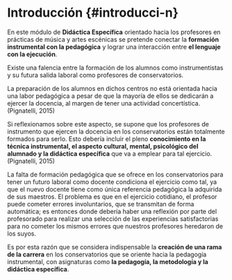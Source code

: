 # Introducción {#introducci-n}


En este módulo de **Didáctica Específica** orientado hacia los profesores en prácticas de música y artes escénicas se pretende conectar la **formación instrumental con la pedagógica** y lograr una interacción entre **el lenguaje con la ejecución**.

Existe una falencia entre la formación de los alumnos como instrumentistas y su futura salida laboral como profesores de conservatorios.

La preparación de los alumnos en dichos centros no está orientada hacia una labor pedagógica a pesar de que la mayoría de ellos se dedicarán a ejercer la docencia, al margen de tener una actividad concertística. \(Pignatelli, 2015\)

Si reflexionamos sobre este aspecto, se supone que los profesores de instrumento que ejercen la docencia en los conservatorios están totalmente formados para serlo. Esto debería incluir el pleno **conocimiento en la técnica instrumental, el aspecto cultural, mental, psicológico del alumnado y la didáctica específica** que va a emplear para tal ejercicio. \(Pignatelli, 2015\)

La falta de formación pedagógica que se ofrece en los conservatorios para tener un futuro laboral como docente condiciona el ejercicio como tal, ya que el nuevo docente  tiene como única referencia pedagógica la adquirida de sus maestros. El problema es que en el ejercicio cotidiano, el profesor puede cometer errores involuntarios, que se transmitan de forma automática; es entonces donde debería haber una reflexión por parte del profesorado para realizar una selección de las experiencias satisfactorias para no cometer los mismos errores que nuestros profesores heredaron de los suyos.

Es por esta razón que se considera indispensable la **creación de una rama de la carrera** en los conservatorios que se oriente hacia la pedagogía instrumental, con asignaturas como **la pedagogía, la metodología y la didáctica específica**.



